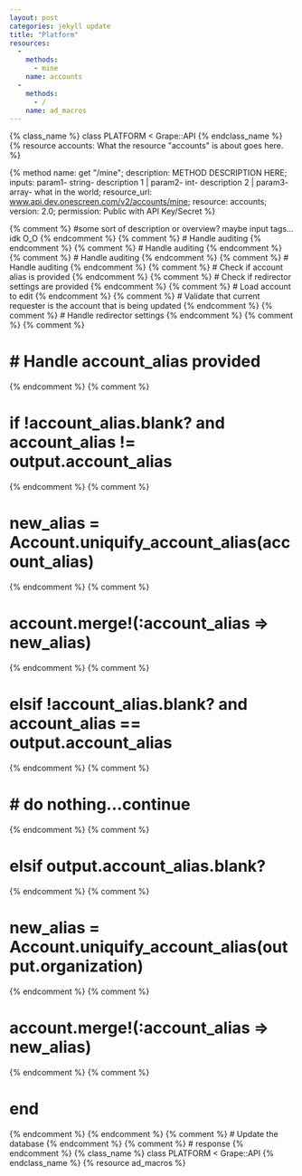 ```yaml
---
layout: post
categories: jekyll update
title: "Platform"
resources:
  -
    methods:
      - mine
    name: accounts
  -
    methods:
      - /
    name: ad_macros
---
```


{% class_name %}
  class PLATFORM < Grape::API
{% endclass_name %}
{% resource accounts: What the resource "accounts" is about goes here. %}

{% method name: get "/mine"; description: METHOD DESCRIPTION HERE; inputs: param1- string- description 1 | param2- int- description 2 | param3- array- what in the world; resource_url: www.api.dev.onescreen.com/v2/accounts/mine; resource: accounts; version: 2.0; permission: Public with API Key/Secret %}

{% comment %}
#some sort of description or overview? maybe input tags... idk O_O
{% endcomment %}
{% comment %}
      # Handle auditing
{% endcomment %}
{% comment %}
        # Handle auditing
{% endcomment %}
{% comment %}
        # Handle auditing
{% endcomment %}
{% comment %}
        # Handle auditing
{% endcomment %}
{% comment %}
        # Check if account alias is provided
{% endcomment %}
{% comment %}
        # Check if redirector settings are provided
{% endcomment %}
{% comment %}
        # Load account to edit
{% endcomment %}
{% comment %}
        # Validate that current requester is the account that is being updated
{% endcomment %}
{% comment %}
        # Handle redirector settings
{% endcomment %}
{% comment %}
{% comment %}
# # Handle account_alias provided
{% endcomment %}
{% comment %}
# if !account_alias.blank? and account_alias != output.account_alias
{% endcomment %}
{% comment %}
# new_alias = Account.uniquify_account_alias(account_alias)
{% endcomment %}
{% comment %}
# account.merge!(:account_alias => new_alias)
{% endcomment %}
{% comment %}
# elsif !account_alias.blank? and account_alias == output.account_alias
{% endcomment %}
{% comment %}
# # do nothing...continue
{% endcomment %}
{% comment %}
# elsif output.account_alias.blank?
{% endcomment %}
{% comment %}
# new_alias = Account.uniquify_account_alias(output.organization)
{% endcomment %}
{% comment %}
# account.merge!(:account_alias => new_alias)
{% endcomment %}
{% comment %}
# end
{% endcomment %}
{% endcomment %}
{% comment %}
        # Update the database
{% endcomment %}
{% comment %}
        # response
{% endcomment %}
{% class_name %}
  class PLATFORM < Grape::API
{% endclass_name %}
{% resource ad_macros %}
